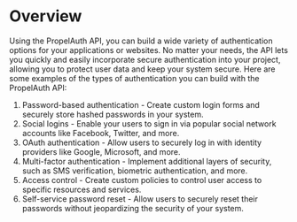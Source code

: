 # Overview

Using the PropelAuth API, you can build a wide variety of authentication options for your applications or websites. No matter your needs, the API lets you quickly and easily incorporate secure authentication into your project, allowing you to protect user data and keep your system secure. Here are some examples of the types of authentication you can build with the PropelAuth API:

1. Password-based authentication - Create custom login forms and securely store hashed passwords in your system.
2. Social logins - Enable your users to sign in via popular social network accounts like Facebook, Twitter, and more.
3. OAuth authentication - Allow users to securely log in with identity providers like Google, Microsoft, and more.
4. Multi-factor authentication - Implement additional layers of security, such as SMS verification, biometric authentication, and more.
5. Access control - Create custom policies to control user access to specific resources and services.
6. Self-service password reset - Allow users to securely reset their passwords without jeopardizing the security of your system.
